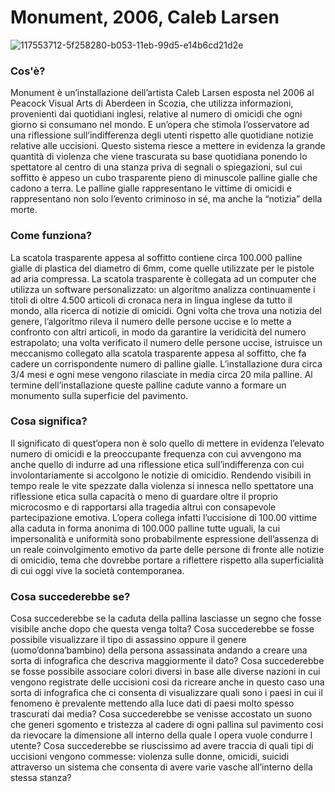 # Monument, 2006, Caleb Larsen

![117553712-5f258280-b053-11eb-99d5-e14b6cd21d2e](https://user-images.githubusercontent.com/101414554/176058455-217f24dd-26f4-49ff-bdab-1ae7338a7667.jpeg)

### Cos'è?
Monument è un’installazione dell’artista Caleb Larsen esposta nel 2006 al Peacock Visual Arts di Aberdeen in Scozia, che utilizza informazioni, provenienti dai quotidiani inglesi, relative al numero di omicidi che ogni giorno si consumano nel mondo. E un’opera che stimola l’osservatore ad una riflessione sull’indifferenza degli utenti rispetto alle quotidiane notizie relative alle uccisioni. Questo sistema riesce a mettere in evidenza la grande quantità di violenza che viene trascurata su base quotidiana ponendo lo spettatore al centro di una stanza priva di segnali o spiegazioni, sul cui soffitto è appeso un cubo trasparente pieno di minuscole palline gialle che cadono a terra. Le palline gialle rappresentano le vittime di omicidi e rappresentano non solo l’evento criminoso in sé, ma anche la “notizia” della morte. 

### Come funziona?
La scatola trasparente appesa al soffitto contiene circa 100.000 palline gialle di plastica del diametro di 6mm, come quelle utilizzate per le pistole ad aria compressa. La scatola trasparente è collegata ad un computer che utilizza un software personalizzato: un algoritmo analizza continuamente i titoli di oltre 4.500 articoli di cronaca nera in lingua inglese da tutto il mondo, alla ricerca di notizie di omicidi. Ogni volta che trova una notizia del genere, l’algoritmo rileva il numero delle persone uccise e lo mette a confronto con altri articoli, in modo da garantire la veridicità del numero estrapolato; una volta verificato il numero delle persone uccise, istruisce un meccanismo collegato alla scatola trasparente appesa al soffitto, che fa cadere un corrispondente numero di palline gialle. L’installazione dura circa 3/4 mesi e ogni mese vengono rilasciate in media circa 20 mila palline. Al termine dell’installazione queste palline cadute vanno a formare un monumento sulla superficie del pavimento. 

### Cosa significa?
Il significato di quest’opera non è solo quello di mettere in evidenza l’elevato numero di omicidi e la preoccupante frequenza con cui avvengono ma anche quello di indurre ad una riflessione etica sull’indifferenza con cui involontariamente si accolgono le notizie di omicidio. Rendendo visibili in tempo reale le vite spezzate dalla violenza si innesca nello spettatore una riflessione etica sulla capacità o meno di guardare oltre il proprio microcosmo e di rapportarsi alla tragedia altrui con consapevole partecipazione emotiva. L’opera collega infatti l’uccisione di 100.00 vittime alla caduta in forma anonima di 100.000 palline tutte uguali, la cui impersonalità e uniformità sono probabilmente espressione dell’assenza di un reale coinvolgimento emotivo da parte delle persone di fronte alle notizie di omicidio, tema che dovrebbe portare a riflettere rispetto alla superficialità di cui oggi vive la società contemporanea. 

### Cosa succederebbe se?
Cosa succederebbe se la caduta della pallina lasciasse un segno che fosse visibile anche dopo che questa venga tolta? Cosa succederebbe se fosse possibile visualizzare il tipo di assassino oppure il genere (uomo’donna’bambino) della persona assassinata andando a creare una sorta di infografica che descriva maggiormente il dato? Cosa succederebbe se fosse possibile associare colori diversi in base alle diverse nazioni in cui vengono registrate delle uccisioni cosi da ricreare anche in questo caso una sorta di infografica che ci consenta di visualizzare quali sono i paesi in cui il fenomeno è prevalente mettendo alla luce dati di paesi molto spesso trascurati dai media? Cosa succederebbe se venisse accostato un suono che generi sgomento e tristezza al cadere di ogni pallina sul pavimento cosi da rievocare la dimensione all interno della quale l opera vuole condurre l utente?
Cosa succederebbe se riuscissimo ad avere traccia di quali tipi di uccisioni vengono commesse: violenza sulle donne, omicidi, suicidi attraverso un sistema che consenta di avere varie vasche all’interno della stessa stanza?

